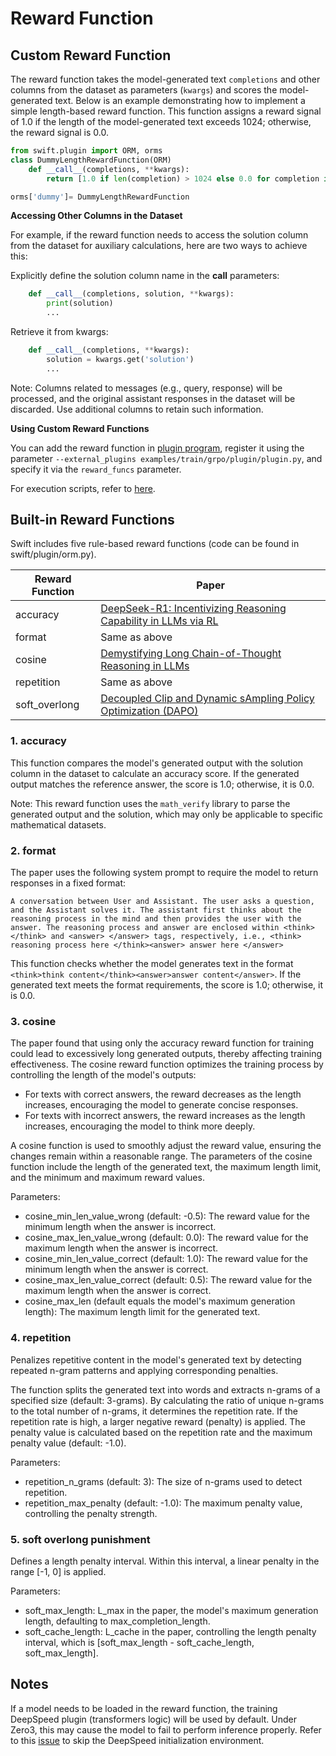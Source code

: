# Reward Function
## Custom Reward Function
The reward function takes the model-generated text `completions` and other columns from the dataset as parameters (`kwargs`) and scores the model-generated text. Below is an example demonstrating how to implement a simple length-based reward function. This function assigns a reward signal of 1.0 if the length of the model-generated text exceeds 1024; otherwise, the reward signal is 0.0.

```python
from swift.plugin import ORM, orms
class DummyLengthRewardFunction(ORM)
    def __call__(completions, **kwargs):
        return [1.0 if len(completion) > 1024 else 0.0 for completion in completions]

orms['dummy']= DummyLengthRewardFunction
```

**Accessing Other Columns in the Dataset**

For example, if the reward function needs to access the solution column from the dataset for auxiliary calculations, here are two ways to achieve this:

Explicitly define the solution column name in the __call__ parameters:
```python
    def __call__(completions, solution, **kwargs):
        print(solution)
        ...
```

Retrieve it from kwargs:
```python
    def __call__(completions, **kwargs):
        solution = kwargs.get('solution')
        ...
```

Note: Columns related to messages (e.g., query, response) will be processed, and the original assistant responses in the dataset will be discarded. Use additional columns to retain such information.

**Using Custom Reward Functions**

You can add the reward function in [plugin program](https://github.com/modelscope/ms-swift/blob/main/examples/train/grpo/plugin/plugin.py), register it using the parameter `--external_plugins examples/train/grpo/plugin/plugin.py`, and specify it via the `reward_funcs` parameter.

For execution scripts, refer to [here](https://github.com/modelscope/ms-swift/tree/main/examples/train/grpo/plugin/run_external_reward_func.sh).

## Built-in Reward Functions
Swift includes five rule-based reward functions (code can be found in swift/plugin/orm.py).

| Reward Function | Paper |
|----------------|----------------------------------------------------------------------------|
| accuracy       | [DeepSeek-R1: Incentivizing Reasoning Capability in LLMs via RL](https://arxiv.org/abs/2501.12948) |
| format         | Same as above |
| cosine         | [Demystifying Long Chain-of-Thought Reasoning in LLMs](https://arxiv.org/abs/2502.03373) |
| repetition     | Same as above |
| soft_overlong  | [Decoupled Clip and Dynamic sAmpling Policy Optimization (DAPO)](https://arxiv.org/abs/2503.14476) |

### 1. **accuracy**

This function compares the model's generated output with the solution column in the dataset to calculate an accuracy score. If the generated output matches the reference answer, the score is 1.0; otherwise, it is 0.0.

Note: This reward function uses the `math_verify` library to parse the generated output and the solution, which may only be applicable to specific mathematical datasets.

### 2. **format**

The paper uses the following system prompt to require the model to return responses in a fixed format:
```
A conversation between User and Assistant. The user asks a question, and the Assistant solves it. The assistant first thinks about the reasoning process in the mind and then provides the user with the answer. The reasoning process and answer are enclosed within <think> </think> and <answer> </answer> tags, respectively, i.e., <think> reasoning process here </think><answer> answer here </answer>
```

This function checks whether the model generates text in the format `<think>think content</think><answer>answer content</answer>`. If the generated text meets the format requirements, the score is 1.0; otherwise, it is 0.0.

### 3. **cosine**

The paper found that using only the accuracy reward function for training could lead to excessively long generated outputs, thereby affecting training effectiveness. The cosine reward function optimizes the training process by controlling the length of the model's outputs:

- For texts with correct answers, the reward decreases as the length increases, encouraging the model to generate concise responses.
- For texts with incorrect answers, the reward increases as the length increases, encouraging the model to think more deeply.

A cosine function is used to smoothly adjust the reward value, ensuring the changes remain within a reasonable range. The parameters of the cosine function include the length of the generated text, the maximum length limit, and the minimum and maximum reward values.

Parameters:
- cosine_min_len_value_wrong (default: -0.5): The reward value for the minimum length when the answer is incorrect.
- cosine_max_len_value_wrong (default: 0.0): The reward value for the maximum length when the answer is incorrect.
- cosine_min_len_value_correct (default: 1.0): The reward value for the minimum length when the answer is correct.
- cosine_max_len_value_correct (default: 0.5): The reward value for the maximum length when the answer is correct.
- cosine_max_len (default equals the model's maximum generation length): The maximum length limit for the generated text.

### 4. **repetition**

Penalizes repetitive content in the model's generated text by detecting repeated n-gram patterns and applying corresponding penalties.

The function splits the generated text into words and extracts n-grams of a specified size (default: 3-grams). By calculating the ratio of unique n-grams to the total number of n-grams, it determines the repetition rate. If the repetition rate is high, a larger negative reward (penalty) is applied. The penalty value is calculated based on the repetition rate and the maximum penalty value (default: -1.0).

Parameters:
- repetition_n_grams (default: 3): The size of n-grams used to detect repetition.
- repetition_max_penalty (default: -1.0): The maximum penalty value, controlling the penalty strength.

### 5. **soft overlong punishment**
Defines a length penalty interval. Within this interval, a linear penalty in the range [-1, 0] is applied.

Parameters:
- soft_max_length: L_max in the paper, the model's maximum generation length, defaulting to max_completion_length.
- soft_cache_length: L_cache in the paper, controlling the length penalty interval, which is [soft_max_length - soft_cache_length, soft_max_length].

## Notes

If a model needs to be loaded in the reward function, the training DeepSpeed plugin (transformers logic) will be used by default. Under Zero3, this may cause the model to fail to perform inference properly. Refer to this [issue](https://github.com/modelscope/ms-swift/issues/4580) to skip the DeepSpeed initialization environment.